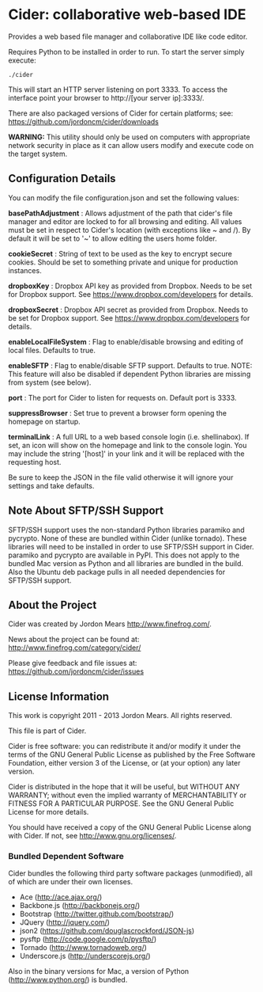 Cider: collaborative web-based IDE
==================================

Provides a web based file manager and collaborative IDE like code editor.

Requires Python to be installed in order to run. To start the server simply
execute:

    ./cider

This will start an HTTP server listening on port 3333. To access the interface
point your browser to http://[your server ip]:3333/.

There are also packaged versions of Cider for certain platforms; see:
https://github.com/jordoncm/cider/downloads

**WARNING:** This utility should only be used on computers with appropriate
network security in place as it can allow users modify and execute code on the
target system.

Configuration Details
---------------------

You can modify the file configuration.json and set the following values:

**basePathAdjustment**    : Allows adjustment of the path that cider's file
                            manager and editor are locked to for all browsing
                            and editing. All values must be set in respect to
                            Cider's location (with exceptions like ~ and /). By
                            default it will be set to '~' to allow editing the
                            users home folder.

**cookieSecret**          : String of text to be used as the key to encrypt
                            secure cookies. Should be set to something private
                            and unique for production instances.

**dropboxKey**            : Dropbox API key as provided from Dropbox. Needs to
                            be set for Dropbox support. See
                            https://www.dropbox.com/developers for details.

**dropboxSecret**         : Dropbox API secret as provided from Dropbox. Needs
                            to be set for Dropbox support. See
                            https://www.dropbox.com/developers for details.

**enableLocalFileSystem** : Flag to enable/disable browsing and editing of
                            local files. Defaults to true.

**enableSFTP**            : Flag to enable/disable SFTP support. Defaults to
                            true. NOTE: This feature will also be disabled if
                            dependent Python libraries are missing from system
                            (see below).

**port**                  : The port for Cider to listen for requests on.
                            Default port is 3333.

**suppressBrowser**       : Set true to prevent a browser form opening the
                            homepage on startup.

**terminalLink**          : A full URL to a web based console login (i.e.
                            shellinabox). If set, an icon will show on the
                            homepage and link to the console login. You may
                            include the string '[host]' in your link and it
                            will be replaced with the requesting host.

Be sure to keep the JSON in the file valid otherwise it will ignore your
settings and take defaults.

Note About SFTP/SSH Support
---------------------------

SFTP/SSH support uses the non-standard Python libraries paramiko and pycrypto.
None of these are bundled within Cider (unlike tornado). These libraries will
need to be installed in order to use SFTP/SSH support in Cider. paramiko and
pycrypto are available in PyPI. This does not apply to the bundled Mac version
as Python and all libraries are bundled in the build. Also the Ubuntu deb
package pulls in all needed dependencies for SFTP/SSH support.

About the Project
-----------------

Cider was created by Jordon Mears <http://www.finefrog.com/>.

News about the project can be found at:
http://www.finefrog.com/category/cider/

Please give feedback and file issues at:
https://github.com/jordoncm/cider/issues

License Information
-------------------

This work is copyright 2011 - 2013 Jordon Mears. All rights reserved.

This file is part of Cider.

Cider is free software: you can redistribute it and/or modify it under the
terms of the GNU General Public License as published by the Free Software
Foundation, either version 3 of the License, or (at your option) any later
version.

Cider is distributed in the hope that it will be useful, but WITHOUT ANY
WARRANTY; without even the implied warranty of MERCHANTABILITY or FITNESS FOR A
PARTICULAR PURPOSE. See the GNU General Public License for more details.

You should have received a copy of the GNU General Public License along with
Cider. If not, see <http://www.gnu.org/licenses/>.

### Bundled Dependent Software ###

Cider bundles the following third party software packages (unmodified), all of
which are under their own licenses.
 - Ace (http://ace.ajax.org/)
 - Backbone.js (http://backbonejs.org/)
 - Bootstrap (http://twitter.github.com/bootstrap/)
 - JQuery (http://jquery.com/)
 - json2 (https://github.com/douglascrockford/JSON-js)
 - pysftp (http://code.google.com/p/pysftp/)
 - Tornado (http://www.tornadoweb.org/)
 - Underscore.js (http://underscorejs.org/)

Also in the binary versions for Mac, a version of Python
(http://www.python.org/) is bundled.
